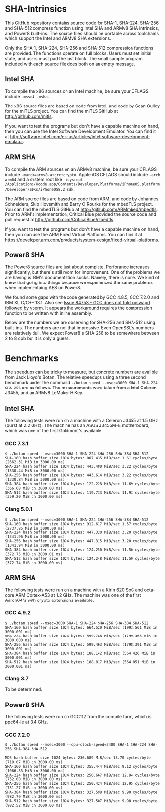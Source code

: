 # SHA-Intrinsics

This GitHub repository contains source code for SHA-1, SHA-224, SHA-256 and SHA-512 compress function using Intel SHA and ARMv8 SHA intrinsics, and Power8 built-ins. The source files should be portable across toolchains which support the Intel and ARMv8 SHA extensions.

Only the SHA-1, SHA-224, SHA-256 and SHA-512 compression functions are provided. The functions operate on full blocks. Users must set initial state, and users must pad the last block. The small sample program included with each source file does both on an empty message.

## Intel SHA

To compile the x86 sources on an Intel machine, be sure your CFLAGS include `-msse4 -msha`.

The x86 source files are based on code from Intel, and code by Sean Gulley for the miTLS project. You can find the miTLS GitHub at http://github.com/mitls.

If you want to test the programs but don't have a capable machine on hand, then you can use the Intel Software Development Emulator. You can find it at http://software.intel.com/en-us/articles/intel-software-development-emulator.

## ARM SHA

To compile the ARM sources on an ARMv8 machine, be sure your CFLAGS include `-march=armv8-a+crc+crypto`. Apple iOS CFLAGS should include `-arch arm64` and a system root like `-isysroot  /Applications/Xcode.app/Contents/Developer/Platforms/iPhoneOS.platform/Developer/SDKs/iPhoneOS8.2.sdk`.

The ARM source files are based on code from ARM, and code by Johannes Schneiders, Skip Hovsmith and Barry O'Rourke for the mbedTLS project. You can find the mbedTLS GitHub at http://github.com/ARMmbed/mbedtls. Prior to ARM's implementation, Critical Blue provided the source code and pull request at http://github.com/CriticalBlue/mbedtls.

If you want to test the programs but don't have a capable machine on hand, then you can use the ARM  Fixed Virtual Platforms. You can find it at https://developer.arm.com/products/system-design/fixed-virtual-platforms.

## Power8 SHA

The Power8 source files are just about complete. Perforance increases significantly, but there's still room for improvement. One of the problems we are having is IBM's documentation sucks. Namely, there is none. We kind of knew that going into things because we experienced the same problems when implementaing AES on Power8.

We found some gaps with the code generated by GCC 4.8.5, GCC 7.2.0 and IBM XL C/C++ 13.1. Also see [Issue 84753 - GCC does not fold xxswapd followed by vperm](http://gcc.gnu.org/bugzilla/show_bug.cgi?id=84753). It appears the workaround requires the compression function to be written with inline assembly.

Below are the numbers we are observing for SHA-256 and SHA-512 using built-ins. The numbers are not that impressive. Even OpenSSL's numbers are relatively dull. We expect Power8's SHA-256 to be somewhere between 2 to 8 cpb but it is only a guess.

# Benchmarks

The speedups can be tricky to measure, but concrete numbers are availble from Jack Lloyd's Botan. The relative speedups using a three second benchmark under the command `./botan speed --msec=3000 SHA-1 SHA-224 SHA-256` are as follows. The measurements were taken from a Intel Celeron J3455, and an ARMv8 LeMaker HiKey.

## Intel SHA

The following tests were run on a machine with a Celeron J3455 at 1.5 GHz (burst at 2.2 GHz). The machine has an ASUS J3455M-E motherboard, which was one of the first Goldmont's available.

### GCC 7.3.1

```
$ ./botan speed --msec=3000 SHA-1 SHA-224 SHA-256 SHA-384 SHA-512
SHA-160 hash buffer size 1024 bytes: 887.435 MiB/sec 1.61 cycles/byte (2662.31 MiB in 3000.00 ms)
SHA-224 hash buffer size 1024 bytes: 443.480 MiB/sec 3.22 cycles/byte (1330.44 MiB in 3000.00 ms)
SHA-256 hash buffer size 1024 bytes: 443.614 MiB/sec 3.22 cycles/byte (1330.84 MiB in 3000.00 ms)
SHA-384 hash buffer size 1024 bytes: 122.228 MiB/sec 11.69 cycles/byte (366.68 MiB in 3000.00 ms)
SHA-512 hash buffer size 1024 bytes: 119.733 MiB/sec 11.93 cycles/byte (359.20 MiB in 3000.00 ms)
```

### Clang 5.0.1

```
$ ./botan speed --msec=3000 SHA-1 SHA-224 SHA-256 SHA-384 SHA-512
SHA-160 hash buffer size 1024 bytes: 912.617 MiB/sec 1.57 cycles/byte (2737.85 MiB in 3000.00 ms)
SHA-224 hash buffer size 1024 bytes: 447.320 MiB/sec 3.20 cycles/byte (1341.96 MiB in 3000.00 ms)
SHA-256 hash buffer size 1024 bytes: 447.315 MiB/sec 3.20 cycles/byte (1341.94 MiB in 3000.00 ms)
SHA-384 hash buffer size 1024 bytes: 124.250 MiB/sec 11.50 cycles/byte (372.75 MiB in 3000.01 ms)
SHA-512 hash buffer size 1024 bytes: 124.248 MiB/sec 11.50 cycles/byte (372.74 MiB in 3000.00 ms)
```

## ARM SHA

The following tests were run on a machine with a Kirin 620 SoC and octa-core ARM Cortex-A53 at 1.2 GHz. The machine was one of the first Aarch64's with crypto extensions available.

### GCC 4.9.2

```
$ ./botan speed --msec=3000 SHA-1 SHA-224 SHA-256 SHA-384 SHA-512
SHA-160 hash buffer size 1024 bytes: 664.520 MiB/sec (1993.561 MiB in 3000.001 ms)
SHA-224 hash buffer size 1024 bytes: 599.788 MiB/sec (1799.363 MiB in 3000.000 ms)
SHA-256 hash buffer size 1024 bytes: 599.463 MiB/sec (1798.391 MiB in 3000.001 ms)
SHA-384 hash buffer size 1024 bytes: 188.142 MiB/sec (564.426 MiB in 3000.001 ms)
SHA-512 hash buffer size 1024 bytes: 188.017 MiB/sec (564.051 MiB in 3000.001 ms)
```

### Clang 3.7

To be determined.

## Power8 SHA

The following tests were run on GCC112 from the compile farm, which is ppc64-le at 3.4 GHz.

### GCC 7.2.0

```
$ ./botan speed --msec=3000 --cpu-clock-speed=3400 SHA-1 SHA-224 SHA-256 SHA-384 SHA-512

MD5 hash buffer size 1024 bytes: 236.689 MiB/sec 13.70 cycles/byte (710.07 MiB in 3000.00 ms)
SHA-160 hash buffer size 1024 bytes: 355.444 MiB/sec 9.12 cycles/byte (1066.33 MiB in 3000.00 ms)
SHA-224 hash buffer size 1024 bytes: 250.667 MiB/sec 12.94 cycles/byte (752.00 MiB in 3000.00 ms)
SHA-256 hash buffer size 1024 bytes: 250.424 MiB/sec 12.95 cycles/byte (751.27 MiB in 3000.00 ms)
SHA-384 hash buffer size 1024 bytes: 327.598 MiB/sec 9.90 cycles/byte (982.79 MiB in 3000.00 ms)
SHA-512 hash buffer size 1024 bytes: 327.507 MiB/sec 9.90 cycles/byte (982.52 MiB in 3000.00 ms)
```
